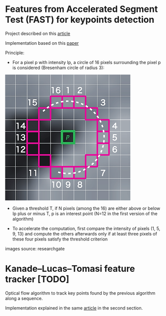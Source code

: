 # Features from Accelerated Segment Test (FAST) for keypoints detection

Project described on this [article](https://apiquet.com/2021/09/30/keypoints-detection-and-tracking/)

Implementation based on this [paper](https://homepages.inf.ed.ac.uk/rbf/CVonline/LOCAL_COPIES/AV1011/AV1FeaturefromAcceleratedSegmentTest.pdf)

Principle:

* For a pixel p with intensity Ip, a circle of 16 pixels surrounding the pixel p is considered (Bresenham circle of radius 3):

![](imgs/pixels_to_take.png)

* Given a threshold T, if N pixels (among the 16) are either above or below Ip plus or minus T, p is an interest point (N=12 in the first version of the algorithm)

* To accelerate the computation, first compare the intensity of pixels (1, 5, 9, 13) and compute the others afterwards only if at least three pixels of these four pixels satisfy the threshold criterion

images source: researchgate

# Kanade–Lucas–Tomasi feature tracker [TODO]

Optical flow algorithm to track key points found by the previous algorithm along a sequence.

Implementation explained in the same [article](https://apiquet.com/2021/09/30/keypoints-detection-and-tracking/) in the second section.

